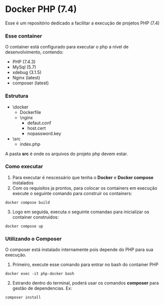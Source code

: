 # Docker PHP (7.4)
Esse é um repositório dedicado a facilitar a execução de projetos PHP (7.4)

### Esse container
O container está configurado para executar o php a nível de desenvolvimento, contendo:
- PHP (7.4.3)
- MySql (5.7)
- xdebug (3.1.5)
- Nginx (latest)
- composer (latest)

### Estrutura
- \docker
    - Dockerfile
    - \nginx
        - defaut.conf
        - host.cert
        - nopassword.key
- \src
    - index.php

A pasta **src** é onde os arquivos do projeto php devem estar.

### Como executar
1. Para executar é nescessário que tenha o **Docker** e **Docker compose** instalados
2. Com os requisitos ja prontos, para colocar os containers em execução execute o seguinte comando para construir os containers:
```
docker compose build 
```
3. Logo em seguida, executa o seguinte comandao para inicializar os container construidos:
```
docker compose up 
```

### Utilizando o Composer
O composer está instalado internamente pois depende do PHP para sua execução.
1. Primeiro, execute esse comando para entrar no bash do container PHP
```
docker exec -it php-docker bash
```
2. Estrando dentro do terminal, poderá usar os comandos **composer** para gestão de dependencias. Ex:
```
composer install
```